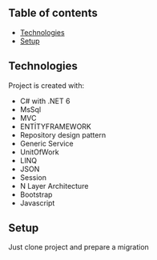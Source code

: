 ## Table of contents
* [Technologies](#technologies)
* [Setup](#setup)

## Technologies
Project is created with:
* C# with .NET 6
* MsSql
* MVC
* ENTİTYFRAMEWORK 
* Repository design pattern
* Generic Service
* UnitOfWork 
* LINQ
* JSON
* Session
* N Layer Architecture
* Bootstrap
* Javascript

	
## Setup
Just clone project and prepare a migration

